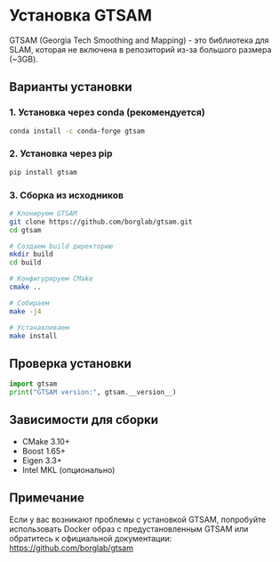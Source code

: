 # Установка GTSAM

GTSAM (Georgia Tech Smoothing and Mapping) - это библиотека для SLAM, которая не включена в репозиторий из-за большого размера (~3GB).

## Варианты установки

### 1. Установка через conda (рекомендуется)

```bash
conda install -c conda-forge gtsam
```

### 2. Установка через pip

```bash
pip install gtsam
```

### 3. Сборка из исходников

```bash
# Клонируем GTSAM
git clone https://github.com/borglab/gtsam.git
cd gtsam

# Создаем build директорию
mkdir build
cd build

# Конфигурируем CMake
cmake ..

# Собираем
make -j4

# Устанавливаем
make install
```

## Проверка установки

```python
import gtsam
print("GTSAM version:", gtsam.__version__)
```

## Зависимости для сборки

- CMake 3.10+
- Boost 1.65+
- Eigen 3.3+
- Intel MKL (опционально)

## Примечание

Если у вас возникают проблемы с установкой GTSAM, попробуйте использовать Docker образ с предустановленным GTSAM или обратитесь к официальной документации: https://github.com/borglab/gtsam 